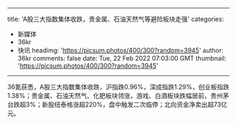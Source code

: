 
---
title: 'A股三大指数集体收跌，贵金属、石油天然气等避险板块走强'
categories: 
 - 新媒体
 - 36kr
 - 快讯
headimg: 'https://picsum.photos/400/300?random=3945'
author: 36kr
comments: false
date: Tue, 22 Feb 2022 07:03:00 GMT
thumbnail: 'https://picsum.photos/400/300?random=3945'
---

<div>   
36氪获悉，A股三大指数集体收跌，沪指跌0.96%，深成指跌1.29%，创业板指跌1.38%；贵金属、石油天然气、化肥板块领涨，游戏、白酒板块跌幅居前，贵州茅台跌超3%；新股纽泰格涨超220%，盘中触发二次临停；北向资金净卖出超73亿元。  
</div>
            